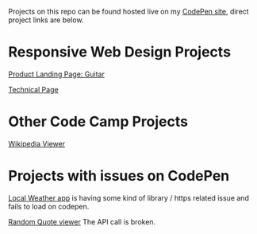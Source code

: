 Projects on this repo can be found hosted live on my [CodePen site][1], direct project links are below.

# Responsive Web Design Projects
[Product Landing Page: Guitar][3]

[Technical Page][6]

# Other Code Camp Projects
[Wikipedia Viewer][4]


# Projects with issues on CodePen
[Local Weather app][2] is having some kind of library / https related issue and fails to load on codepen.

[Random Quote viewer][5]  The API call is broken.



[1]: <https://codepen.io/chocolatechimpcookie/>
[2]: <https://codepen.io/chocolatechimpcookie/pen/dNZvNP>
[3]: <https://codepen.io/chocolatechimpcookie/pen/JjKjPZG>
[4]: <https://codepen.io/chocolatechimpcookie/details/dWWZwy>
[5]: <https://codepen.io/chocolatechimpcookie/pen/wgoBLe>
[6]: <https://codepen.io/chocolatechimpcookie/pen/YzWpjye>
